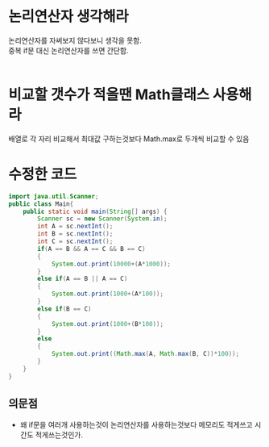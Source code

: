 # 논리연산자 생각해라

논리연산자를 자써보지 않다보니 생각을 못함.<br>
중복 if문 대신 논리연산자를 쓰면 간단함.
<br>
<br>

# 비교할 갯수가 적을땐 Math클래스 사용해라

배열로 각 자리 비교해서 최대값 구하는것보다 Math.max로 두개씩 비교할 수 있음



# 수정한 코드
```java
import java.util.Scanner;
public class Main{
	public static void main(String[] args) {
		Scanner sc = new Scanner(System.in);
		int A = sc.nextInt();
		int B = sc.nextInt();
		int C = sc.nextInt();
		if(A == B && A == C && B == C)
		{
			System.out.print(10000+(A*1000));
		}
		else if(A == B || A == C)
		{
			System.out.print(1000+(A*100));
		}
		else if(B == C)
		{
			System.out.print(1000+(B*100));
		}
		else
		{
			System.out.print((Math.max(A, Math.max(B, C))*100));
		}
	}
}

```

## 의문점

- 왜 if문을 여러개 사용하는것이 논리연산자를 사용하는것보다 메모리도 적게쓰고 시간도 적게쓰는것인가.